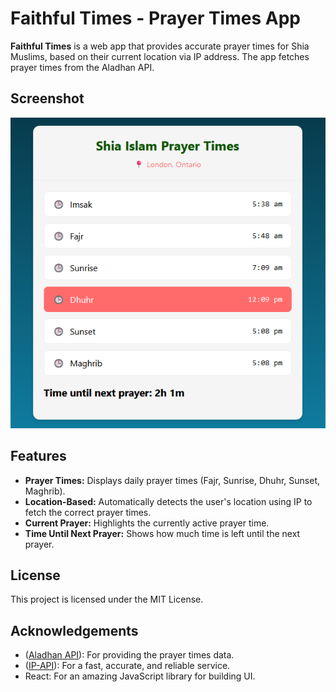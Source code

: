 # Faithful Times - Prayer Times App

**Faithful Times** is a web app that provides accurate prayer times for Shia Muslims, based on their current location via IP address. 
The app fetches prayer times from the Aladhan API.

## Screenshot

![Prayer Times App Screenshot](./public/screenshot.png)

## Features

- **Prayer Times:** Displays daily prayer times (Fajr, Sunrise, Dhuhr, Sunset, Maghrib).
- **Location-Based:** Automatically detects the user's location using IP to fetch the correct prayer times.
- **Current Prayer:** Highlights the currently active prayer time.
- **Time Until Next Prayer:** Shows how much time is left until the next prayer.

## License

This project is licensed under the MIT License.

## Acknowledgements

- ([Aladhan API](https://aladhan.com/prayer-times-api)): For providing the prayer times data. 
- ([IP-API](https://ip-api.com/docs)): For a fast, accurate, and reliable service. 
- React: For an amazing JavaScript library for building UI.